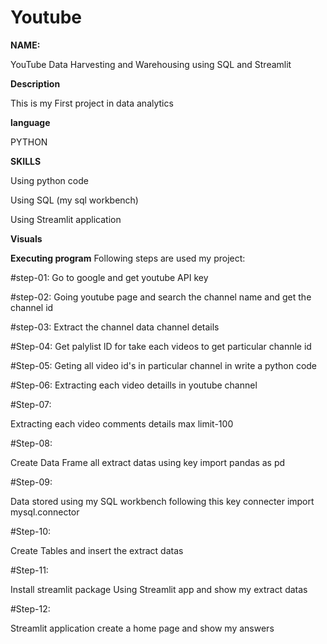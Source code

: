 # Youtube

**NAME:**

YouTube Data Harvesting and Warehousing using SQL and Streamlit

**Description**

This is my First project in data analytics

**language**

PYTHON

**SKILLS**

Using python code

Using SQL (my sql workbench)

Using Streamlit application

**Visuals**

**Executing program**
Following steps are used my project:

#step-01:
   Go to google and get youtube API key
 
 #step-02:
   Going youtube page and search the channel name and get the channel id
   
#step-03:
   Extract the channel data channel  details

#Step-04:
   Get palylist lD for take each videos to get particular channle id

#Step-05:
   Geting all video id's in particular channel in write a python code

#Step-06:
   Extracting each video detaills in youtube channel

#Step-07:

   Extracting each video comments details max limit-100

#Step-08:

   Create Data Frame all extract datas using key import pandas as pd

#Step-09:

   Data stored using my SQL workbench following this key connecter import mysql.connector

#Step-10:

   Create Tables and insert the extract datas

#Step-11:

   Install streamlit package
   Using Streamlit app and show my extract datas

#Step-12:

   Streamlit application create a home page and show my answers
